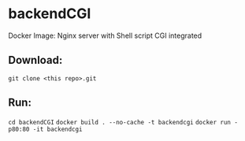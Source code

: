 # backendCGI

Docker Image: Nginx server with Shell script CGI integrated 

## Download:

```git clone <this repo>.git```

## Run:
```cd backendCGI```
```docker build . --no-cache -t backendcgi```
```docker run -p80:80 -it backendcgi``` 
